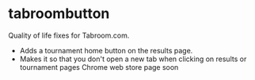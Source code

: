 # tabroombutton
Quality of life fixes for Tabroom.com.
- Adds a tournament home button on the results page.
- Makes it so that you don't open a new tab when clicking on results or tournament pages
Chrome web store page soon
